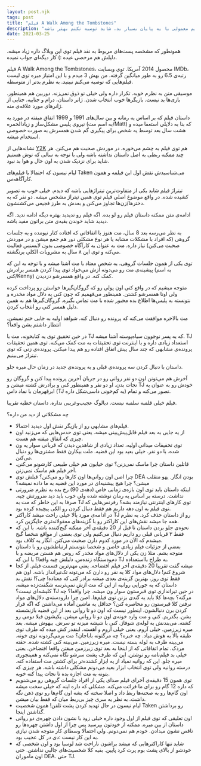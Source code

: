 ```yaml
---
layout: post.njk
tags: post
title: "فیلم A Walk Among the Tombstones"
description: "فیلم‌های لیام نیسون انگار کلا همینجورین. یه فیلم معمولی با یه پایان بسیار بد. شاید توصیه نکنم بهتر باشه."
date: 2021-03-25
---
```


همونطور که مشخصه پست‌های مربوط به نقد فیلم توی این وبلاگ داره زیاد میشه. دلیلش هم مرخصی عیده :) کار دیگه‌ای جواب نمیده.

فیلم A Walk Among the Tombstones، محصول 2014 آمریکا.
توی وبسایت IMDb، رتبه‌ی 6.5 رو به طور میانگین گرفته. من بهش 3 میدم و با این امتیاز میره توی لیست فیلم‌هایی که توصیه می‌کنم نبینید. به نظرم بدتر از متوسطه.

موسیقی متن به نظرم خوبه. تکرار داره ولی خیلی تو ذوق نمی‌زنه. دوربین هم همینطور. بازی‌ها بد نیست. بازیگرها خوب انتخاب شدن.
ژانر داستان، درام و جناییه. جنایی از ژانرهای مورد علاقه‌ی منه.

داستان فیلم که بر اساس یه رمانه و بین سال‌های 1991 و 1999 اتفاق میفته در مورد یه نیروی پلیس مشکل‌ساز و زیاد‌الخمره (به اسم مت/Matt) که بنا به دلایلی استعفا میده و هشت سال بعد توسط یه شخص برای پیگیری گم شدن همسرش به صورت خصوصی استخدام میشه.

نشانه‌هایی از
[Y2K](https://en.wikipedia.org/wiki/Year_2000_problem) هم توی فیلم به چشم می‌خوره. در موردش صحبت هم می‌کنن.
هر چند ممکنه ربطی به اصل داستان نداشته باشه ولی با توجه به سالی که توش هستیم شاید برای نزدیک شدن به اون حال و هوا بد نبود.

لیام نیسون که احتمالا با فیلم‌های Taken می‌شناسیدش نقش اول این فیلمه و همون کارآگاهه‌س.

تیتراژ فیلم شاید یکی از متفاوت‌ترین تیتراژهایی باشه که دیدم. خیلی خوب به تصویر کشیده شده. در واقع موضوع اصلی فیلم توی همین تیتراژ مشخص میشه. دو نفر که به دخترها/زن‌ها تجاوز می‌کنن و بعدش به طرز فجیعی می‌کشنشون.

ادامه‌ی متن ممکنه داستان فیلم رو لو بده. اگه فیلم رو ندیدید بهتره دیگه ادامه ندید. اگه دیدید شاید خوندن بقیه‌ی متن براتون مفید باشه.

به نظر می‌رسه بعد 8 سال، مت هنوز با اتفاقاتی که افتاده کنار نیومده و به جلسات گروهی (که افراد با مشکلات مشابه یا هر نوع مشکلی دور هم
جمع میشن و در موردش صحبت می‌کنن) نیاز داره. مت به عنوان یه کارآگاه خصوصی بدون لایسنس فعالیت می‌کنه و توی این ۸ سال به مشروبات الکلی برنگشته.

توی یکی از همون جلسات گروهی، یه شخص معتاد با مت آشنا میشه و با توجه به این که پیشینه‌ی مت رو می‌دونه ازش می‌خواد توی پیدا کردن همسر برادرش (به اسم کنی/Kenny) کمک کنه. در واقع همسرشو دزدیدن.

متوجه میشیم که در واقع کنی اون پولی رو که گروگان‌گیرها خواستن رو پرداخت کرده ولی اونا همسرشو کشتن. همینطور می‌فهمیم که چون کنی یه
دلال مواد مخدره و نتونسته به پلیس‌ها اطلاع بده مجبور شده با مت تماس بگیره. گروگان‌گیرها هم به همین دلیل همسر کنی رو انتخاب کردن.

مت بالاخره موافقت می‌کنه که پرونده رو دنبال کنه. شواهد اولیه به جایی ختم نمیشن. انتظار داشتم بشن واقعا؟

در حین تحقیق توی یه کتابخونه، مت با TJ که یه پسر نوجوون سیاه‌پوسته آشنا میشه. TJ استعداد زیادی داره و با اینترنت توی تحقیقات به مت کمک می‌کنه.
توی همین تحقیقات پرونده‌ی مشابهی که چند سال پیش اتفاق افتاده رو هم پیدا میکنن. پرونده‌ی زنی که توی تیتراژ می‌بینیم.

داستان با دنبال کردن سه پرونده‌ی قبلی و یه پرونده‌ی جدید در زمان حال میره جلو.

آخرش هم می‌تونن اون دو نفر روانی رو در جریان آخرین پرونده پیدا کنن و گروگان رو نجات بدن. او دو نفر و همینطور کنی و برادرش کشته میشن و 
TJ خودش رو به عنوان یه ابرقهرمان با نماد داس (TJ یه کم‌خونی داسی‌شکل داره) تصور می‌کنه و تمام.

فیلم خیلی قلمبه سلمبه نیست. دیالوگ عجیب‌وغریبی نداره. داستان خطیه تقریبا.

چه مشکلاتی از دید من داره؟

- فیلم‌های مشابهی رو از بازیگر نقش اول دیدید احتمالا.
- از یه جایی به بعد فیلم قابل‌پیش‌بینی میشه. یعنی توی حدس‌هایی که می‌زنید اون چیزی که اتفاق میفته هم هست.
- توی تحقیقات میدانی اولیه، تعداد زیادی از شاهدین دیدن که قربانی سوار یه ون شده. با دو نفر. خیلی بعید بود این قضیه. ملت بیکارن فقط مشتری‌ها رو دنبال می‌کنن.
- قاتلین داستان چرا ماسک نمی‌زنن؟ توی خیابون هم خیلی طبیعی کارشونو می‌کنن. آخر فیلم هم ماسک نمی‌زنن.
- چرا اصن اون روانی‌ها اون کارها رو می‌کنن؟ قبلش توی DEA بودن انگار. یهو منقلب میشن؟ چرا هیچ پیشنیه‌ای در مورد این قضیه به ما داده نمیشه؟
- اینکه داستان باید توی اون بازه‌ی زمانی خاص (دهه‌ی 90) رخ بده به نظرم ضرورتی نداشت. درسته بر اساس یه رمان نوشته شده ولی خوب باید دید
ضرورتش چیه. صرفا به این خاطر که مت به TJ توی کارهای اینترنتی نیازمند بشه؟ رفرنس‌هایی که توی فیلم به اون دهه داریم هم فقط دنبال کردن رو
الکی پیچیده کرده بود.
- در ادامه‌ی مورد بالا خیلی راحت میشد کاراکتر  TJ رو از داستان حذف کرد. به نظرم همه جا
میشد نقش‌های این کاراکتر رو با گزینه‌های معقولانه‌تری جایگزین کرد.
- نحوه‌ی جلو بردن داستان تا قبل از 20 دقیقه‌ی آخر ممکنه گیج‌کننده باشه. با این که فقط ۳ قربانی قبلی رو داریم دنبال می‌کنیم ولی توی بعضی از مواقع شخصا گیح میشدم که الآن در مورد کدوم دارن صحبت می‌کنن. انگار یه کلاف بود.
- بعضی از جزئیات فیلم زیادی خاصن و شخصا نتونستم ارتباطشون رو با داستان متوجه بشم. مثلا زن یکی از دلال‌های مواد مخدر که روس هم هستن مریضه و با دم‌ودستگاه زنده‌س. دلیلش چیه واقعا؟ یا این که TJ یه طراح بااستعداده.
- میشه گفت تقریبا 20 دقیقه‌ی آخر فیلم افتضاحه. یعنی مهم‌ترین قسمت فیلم. از کجا شروع کنم! دلال‌های مواد کلا یه نفر رو دارن که می‌تونه تک‌تیرانداز باشه. اون هم فقط توی روز. بهترین گزینه‌ی بعدی میشه برادر کنی که معتاده! چی؟! نقش بد داستان که یه جورایی روانیه از این که
مت ازش نمی‌ترسه شگفت‌زده میشه. کلیشه‌ای نیست؟ TJ در حین تیراندازی توی قبرستون سوار ون میشه. چرا واقعا؟ چه مرگته؟ بچه‌ها کلا باید یه گندی
بزنن توی فیلم‌ها. اصن چرا دارودسته‌ی دلال‌های مواد نرفتن کلا قبرستون رو محاصره کنن؟ حداقل یه ماشین آماده می‌داشتن که اگه فرار کردن برن دنبالشون. اینطور نیست که اون دو تا روانی بعد از این قضیه بازنشسته بشن. بگذریم. کنی و مت وارد خونه‌ی اون دو تا روانی میشن. یکیشون قبلا دومی رو کشته. می‌بندنش به لوله‌ی شوفاژ. کنی با شیشه میزنه تو سرش. بیهوش میشه. بعد میره زیرزمین. خیلی آروم. یعنی خیلی آروم و آهسته. اینقدر کش میده که طرف توی طبقه بالا به هوش میاد. چه خبره؟ چه مرگتونه باباجان؟ مت برمی‌گردونه توی خونه. می‌بینه طرف به لوله بسته نیست. میره زیرزمین. می‌بینه کنی کشته شده. حقته مردک. تمام اتفاقاتی که از اینجا به بعد توی زیرزمین میفتن واقعا افتضاحن. یعنی خیلی بد فیلم‌نامه رو نوشتن. این که طرف پشت سرشو نگاه نمی‌کنه و همینجوری میره جلو. این که روانیه نمیاد از یه ابزار کشنده‌تر برای کشتن مت استفاده کنه. درسته روانیه ولی توی انتخاب ابزار بعید می‌دونم مشکلی داشته باشه. هر چیزی که بتونه به مت اجازه بده تا نجات پیدا کنه خوبه.
- توی همون 15 دقیقه‌ی آخرای فیلم صدای یکی از افراد جلسات گروهی رو می‌شنویم که داره 12 گام رو برای ما قرائت می‌کنه. مشکلی که داره اینه
که خیلی سخت میشه اون گام‌ها رو به صحنه‌ها ربط داد و اصلا سخته که بشه اون گام‌ها رو توی ذهن نگه داشت. به نظر یه سری چیز بی‌ربط میان
که فقط بیان میشن.
- لیام نیسون در حال تهدید کردن پشت تلفن! همون شخصیت Taken رو برداشتن گذاشتن اینجا.
- اون تعلیقی که توی فیلم از اول وجود داره خیلی زود با نشون دادن چهره‌ی دو روانی داستان از بین میره. ممکنه از خودتون بپرسید پس چرا از اول داشتن چهره‌ها رو ناقص نشون میدادن. خودم هم نمی‌دونم. ولی احتمالا وسطای کار متوجه شدن نیازی به این کار نیست :دی در کل عجیب بود.
- شاید تنها کاراکترهایی که میشد براشون ناراحت شد لوسیا بود و اون شخصی که خودشو از بالای پشت بوم پرت کرد پایین. بقیه کلا شخصیت‌های جالبی نداشتن.
حتی اون ماموران DEA. حتی TJ.